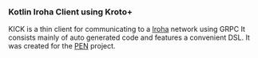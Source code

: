 ### Kotlin Iroha Client using Kroto+

KICK is a thin client for communicating to a [Iroha](https://www.hyperledger.org/use/iroha) network using GRPC
It consists mainly of auto generated code and features a convenient DSL. It was created for the [PEN](https://github.com/pallocate/pen) project.
